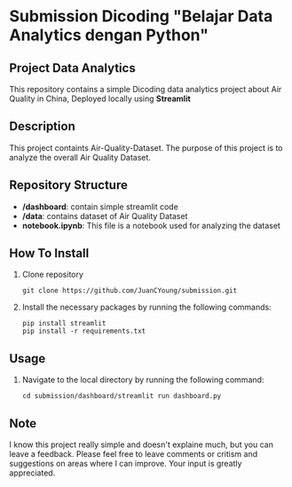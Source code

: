 # Submission Dicoding "Belajar Data Analytics dengan Python"

## Project Data Analytics

This repository contains a simple Dicoding data analytics project about Air Quality in China, Deployed locally using  **Streamlit** 

## Description
This project containts Air-Quality-Dataset. The purpose of this project is to analyze the overall Air Quality Dataset.

## Repository Structure

- **/dashboard**: contain simple streamlit code
- **/data**: contains dataset of Air Quality Dataset
- **notebook.ipynb**: This file is a notebook used for analyzing the dataset

## How To Install

1. Clone repository 

   ```shell
   git clone https://github.com/JuanCYoung/submission.git
   ```

2. Install the necessary packages by running the following commands:

    ```shell
    pip install streamlit
    pip install -r requirements.txt
    ```

## Usage
1. Navigate to the local directory by running the following command:

    ```shell
    cd submission/dashboard/streamlit run dashboard.py
    ```

## Note
I know this project really simple and doesn't explaine much, but you can leave a feedback. Please feel free to leave comments or critism and suggestions on areas where I can improve. Your input is greatly appreciated.

   